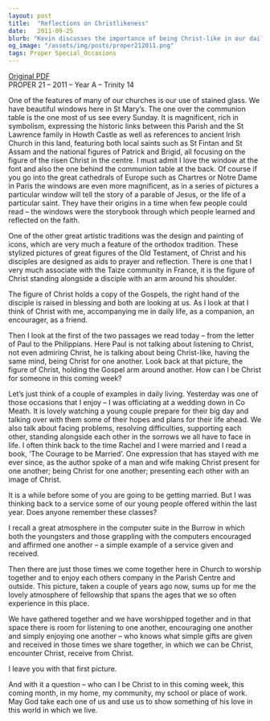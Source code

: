 ```yaml
---
layout: post
title:  "Reflections on Christlikeness"
date:   2011-09-25
blurb: "Kevin discusses the importance of being Christ-like in our daily lives, drawing parallels between the stained glass stories and our role as Christians. He emphasizes the significance of companionship, support, and embodying Christ for one another. Through personal anecdotes and community experiences, Kevin illustrates how we can live out Christ's teachings and be a source of encouragement and love."
og_image: "/assets/img/posts/proper212011.png"
tags: Proper Special_Occasions
---
```

[Original PDF](/assets/pdf/proper212011.pdf)    
PROPER 21 – 2011 – Year A – Trinity 14

One of the features of many of our churches is our use of stained glass. We have beautiful windows here in St Mary’s. The one over the communion table is the one most of us see every Sunday. It is magnificent, rich in symbolism, expressing the historic links between this Parish and the St Lawrence family in Howth Castle as well as references to ancient Irish Church in this land, featuring both local saints such as St Fintan and St Assam and the national figures of Patrick and Brigid, all focusing on the figure of the risen Christ in the centre. I must admit I love the window at the font and also the one behind the communion table at the back. Of course if you go into the great cathedrals of Europe such as Chartres or Notre Dame in Paris the windows are even more magnificent, as in a series of pictures a particular window will tell the story of a parable of Jesus, or the life of a particular saint. They have their origins in a time when few people could read – the windows were the storybook through which people learned and reflected on the faith.

One of the other great artistic traditions was the design and painting of icons, which are very much a feature of the orthodox tradition. These stylized pictures of great figures of the Old Testament, of Christ and his disciples are designed as aids to prayer and reflection. There is one that I very much associate with the Taize community in France, it is the figure of Christ standing alongside a disciple with an arm around his shoulder.

The figure of Christ holds a copy of the Gospels, the right hand of the disciple is raised in blessing and both are looking at us. As I look at that I think of Christ with me, accompanying me in daily life, as a companion, an encourager, as a friend.

Then I look at the first of the two passages we read today – from the letter of Paul to the Philippians. Here Paul is not talking about listening to Christ, not even admiring Christ, he is talking about being Christ-like, having the same mind, being Christ for one another. Look back at that picture, the figure of Christ, holding the Gospel arm around another. How can I be Christ for someone in this coming week?

Let’s just think of a couple of examples in daily living. Yesterday was one of those occasions that I enjoy – I was officiating at a wedding down in Co Meath. It is lovely watching a young couple prepare for their big day and talking over with them some of their hopes and plans for their life ahead. We also talk about facing problems, resolving difficulties, supporting each other, standing alongside each other in the sorrows we all have to face in life. I often think back to the time Rachel and I were married and I read a book, ‘The Courage to be Married’. One expression that has stayed with me ever since, as the author spoke of a man and wife making Christ present for one another; being Christ for one another; presenting each other with an image of Christ.

It is a while before some of you are going to be getting married. But I was thinking back to a service some of our young people offered within the last year. Does anyone remember these classes?

I recall a great atmosphere in the computer suite in the Burrow in which both the youngsters and those grappling with the computers encouraged and affirmed one another – a simple example of a service given and received.

Then there are just those times we come together here in Church to worship together and to enjoy each others company in the Parish Centre and outside. This picture, taken a couple of years ago now, sums up for me the lovely atmosphere of fellowship that spans the ages that we so often experience in this place.

We have gathered together and we have worshipped together and in that space there is room for listening to one another, encouraging one another and simply enjoying one another – who knows what simple gifts are given and received in those times we share together, in which we can be Christ, encounter Christ, receive from Christ.

I leave you with that first picture.

And with it a question – who can I be Christ to in this coming week, this coming month, in my home, my community, my school or place of work. May God take each one of us and use us to show something of his love in this world in which we live.
